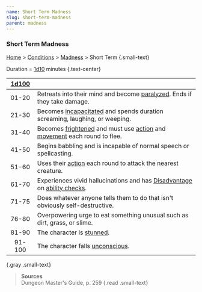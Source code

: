 ```yaml
---
name: Short Term Madness
slug: short-term-madness
parent: madness
---
```

### Short Term Madness
 [Home](dm-operations-center) > [Conditions](conditions-menu) > [Madness](madness)  > Short Term {.small-text}

Duration = [1d10](/roll/1d10) minutes {.text-center}

| [1d100](/roll/1d100) ||
| :---: | :----------------------------------------------------------------------------------------------------------------------- |
| 01-20 | Retreats into their mind and become [paralyzed](paralyzed). Ends if they take damage.                                    |
| 21-30 | Becomes [incapacitated](incapacitated) and spends duration screaming, laughing, or weeping.                              |
| 31-40 | Becomes [frightened](frightened) and must use [action](action) and [movement](movement-menu) each round to flee.         |
| 41-50 | Begins babbling and is incapable of normal speech or spellcasting.                                                       |
| 51-60 | Uses their [action](action) each round to attack the nearest creature.                                                   |
| 61-70 | Experiences vivid hallucinations and has [Disadvantage](advantage-and-disadvantage) on [ability checks](ability-checks). |
| 71-75 | Does whatever anyone tells them to do that isn't obviously self-destructive.                                             |
| 76-80 | Overpowering urge to eat something unusual such as dirt, grass, or slime.                                                |
| 81-90 | The character is [stunned](stunned).                                                                                     |
| 91-100 | The character falls [unconscious](unconscious).                                                                         |
{.gray .small-text}

> **Sources** <br/>
> Dungeon Master's Guide, p. 259
{.read .small-text}



